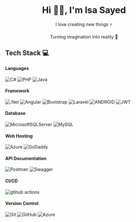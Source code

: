 <h1 align="center"> Hi 👋🏻, I'm Isa Sayed </h1>
<p align="center"> I love creating new things ⚡<br><br>Turning imagination into reality 🚀 </p>


## Tech Stack 💻 
#### Languages 
![C#](https://img.shields.io/badge/c%23-%23239120.svg?style=for-the-badge&logo=c-sharp&logoColor=white&color=black) 
![PHP](https://img.shields.io/badge/php-%23777BB4.svg?style=for-the-badge&logo=php&logoColor=777bb4&color=black) 
![Java](https://img.shields.io/badge/java-%23ED8B00.svg?style=for-the-badge&logo=java&logoColor=white&color=black)
#### Framework
![.Net](https://img.shields.io/badge/.NET-5C2D91?style=for-the-badge&logo=.net&logoColor=blue&color=black)
![Angular](https://img.shields.io/badge/angular-%23DD0031.svg?style=for-the-badge&logo=angular&logoColor=red&color=black) 
![Bootstrap](https://img.shields.io/badge/bootstrap-%23563D7C.svg?style=for-the-badge&logo=bootstrap&logoColor=563d7c&color=black) 
![Laravel](https://img.shields.io/badge/laravel-%23FF2D20.svg?style=for-the-badge&logo=laravel&logoColor=orange&color=black)
![ANDROID](https://img.shields.io/badge/android-%2320232a.svg?style=for-the-badge&logo=android&logoColor=%a4c639&color=black)
![JWT](https://img.shields.io/badge/JWT-black?style=for-the-badge&logo=JSON%20web%20tokens&logoColor=white&color=black) 
#### Database
![MicrosoftSQLServer](https://img.shields.io/badge/Microsoft%20SQL%20Sever-CC2927?style=for-the-badge&logo=microsoft%20sql%20server&logoColor=yellow&color=black)
![MySQL](https://img.shields.io/badge/mysql-%2300f.svg?style=for-the-badge&logo=mysql&logoColor=yellow&color=black)
#### Web Hosting
![Azure](https://img.shields.io/badge/azure-%230072C6.svg?style=for-the-badge&logo=azure-devops&logoColor=blue&color=black)
![GoDaddy](https://img.shields.io/badge/godaddy-%230072C6.svg?style=for-the-badge&logo=godaddy&logoColor=%a4c639&color=black)
#### API Documentation
![Postman](https://img.shields.io/badge/Postman-FF6C37?style=for-the-badge&logo=postman&logoColor=orange&color=black) 
![Swagger](https://img.shields.io/badge/-Swagger-%23Clojure?style=for-the-badge&logo=swagger&logoColor=green&color=black)
#### CI/CD
![gtihub actions](https://img.shields.io/badge/github%20actions-CC2927?style=for-the-badge&logo=github%20actions&logoColor=blue&color=black)
#### Version Control 
![Git](https://img.shields.io/badge/GIT-%23335120.svg?style=for-the-badge&logo=git&logoColor=red&color=black)
![GitHub](https://img.shields.io/badge/GIThub-%23335120.svg?style=for-the-badge&logo=github&logoColor=white&color=black)
![Azure](https://img.shields.io/badge/azure%20devops-%230072C6.svg?style=for-the-badge&logo=azure-devops&logoColor=blue&color=black)

<!-- 
## Current GitHub Stats 📊
![](https://github-readme-stats.vercel.app/api?username=venumarious&theme=react&hide_border=false&include_all_commits=true&count_private=true)<br/>
![](https://github-readme-streak-stats.herokuapp.com/?user=venumarious&theme=react&hide_border=false)<br/>
![](https://github-readme-stats.vercel.app/api/top-langs/?username=venumarious&theme=react&hide_border=false&include_all_commits=true&count_private=true&layout=compact)
--!>

<!--
**Venumarious/Venumarious** is a ✨ _special_ ✨ repository because its `README.md` (this file) appears on your GitHub profile.

Here are some ideas to get you started:

- 🔭 I’m currently working on ...
- 🌱 I’m currently learning ...
- 👯 I’m looking to collaborate on ...
- 🤔 I’m looking for help with ...
- 💬 Ask me about ...
- 📫 How to reach me: ...
- 😄 Pronouns: ...
- ⚡ Fun fact: ...
-->
